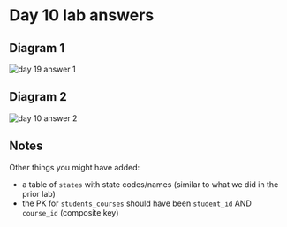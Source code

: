 # Day 10 lab answers

## Diagram 1

![day 19 answer 1](https://github.com/megansquire/CSC301Spr2019/blob/master/images/day12lab.1.png)

## Diagram 2

![day 10 answer 2](https://github.com/megansquire/CSC301Spr2019/blob/master/images/day12lab.2.png)


## Notes
Other things you might have added:
* a table of `states` with state codes/names (similar to what we did in the prior lab)
* the PK for `students_courses` should have been `student_id` AND `course_id` (composite key)
